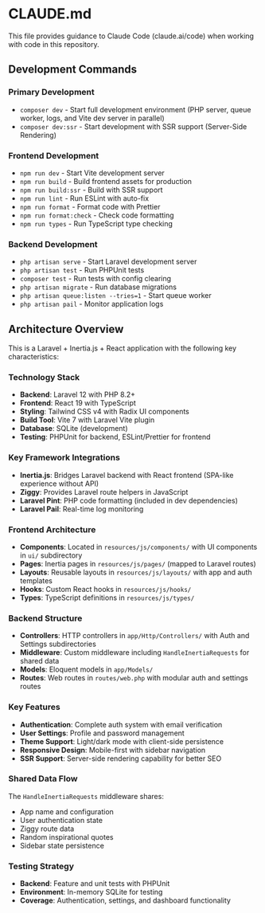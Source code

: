 # CLAUDE.md

This file provides guidance to Claude Code (claude.ai/code) when working with code in this repository.

## Development Commands

### Primary Development
- `composer dev` - Start full development environment (PHP server, queue worker, logs, and Vite dev server in parallel)
- `composer dev:ssr` - Start development with SSR support (Server-Side Rendering)

### Frontend Development
- `npm run dev` - Start Vite development server
- `npm run build` - Build frontend assets for production
- `npm run build:ssr` - Build with SSR support
- `npm run lint` - Run ESLint with auto-fix
- `npm run format` - Format code with Prettier
- `npm run format:check` - Check code formatting
- `npm run types` - Run TypeScript type checking

### Backend Development
- `php artisan serve` - Start Laravel development server
- `php artisan test` - Run PHPUnit tests
- `composer test` - Run tests with config clearing
- `php artisan migrate` - Run database migrations
- `php artisan queue:listen --tries=1` - Start queue worker
- `php artisan pail` - Monitor application logs

## Architecture Overview

This is a Laravel + Inertia.js + React application with the following key characteristics:

### Technology Stack
- **Backend**: Laravel 12 with PHP 8.2+
- **Frontend**: React 19 with TypeScript
- **Styling**: Tailwind CSS v4 with Radix UI components
- **Build Tool**: Vite 7 with Laravel Vite plugin
- **Database**: SQLite (development)
- **Testing**: PHPUnit for backend, ESLint/Prettier for frontend

### Key Framework Integrations
- **Inertia.js**: Bridges Laravel backend with React frontend (SPA-like experience without API)
- **Ziggy**: Provides Laravel route helpers in JavaScript
- **Laravel Pint**: PHP code formatting (included in dev dependencies)
- **Laravel Pail**: Real-time log monitoring

### Frontend Architecture
- **Components**: Located in `resources/js/components/` with UI components in `ui/` subdirectory
- **Pages**: Inertia pages in `resources/js/pages/` (mapped to Laravel routes)
- **Layouts**: Reusable layouts in `resources/js/layouts/` with app and auth templates
- **Hooks**: Custom React hooks in `resources/js/hooks/`
- **Types**: TypeScript definitions in `resources/js/types/`

### Backend Structure
- **Controllers**: HTTP controllers in `app/Http/Controllers/` with Auth and Settings subdirectories
- **Middleware**: Custom middleware including `HandleInertiaRequests` for shared data
- **Models**: Eloquent models in `app/Models/`
- **Routes**: Web routes in `routes/web.php` with modular auth and settings routes

### Key Features
- **Authentication**: Complete auth system with email verification
- **User Settings**: Profile and password management
- **Theme Support**: Light/dark mode with client-side persistence
- **Responsive Design**: Mobile-first with sidebar navigation
- **SSR Support**: Server-side rendering capability for better SEO

### Shared Data Flow
The `HandleInertiaRequests` middleware shares:
- App name and configuration
- User authentication state
- Ziggy route data
- Random inspirational quotes
- Sidebar state persistence

### Testing Strategy
- **Backend**: Feature and unit tests with PHPUnit
- **Environment**: In-memory SQLite for testing
- **Coverage**: Authentication, settings, and dashboard functionality
